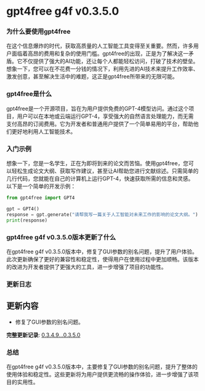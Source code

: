 # gpt4free g4f v0.3.5.0
### 为什么要使用gpt4free

在这个信息爆炸的时代，获取高质量的人工智能工具变得至关重要。然而，许多用户面临着高昂的费用和复杂的使用门槛。gpt4free的出现，正是为了解决这一矛盾。它不仅提供了强大的AI功能，还让每个人都能轻松访问，打破了技术的壁垒。想象一下，您可以在不花费一分钱的情况下，利用先进的AI技术来提升工作效率、激发创意，甚至解决生活中的难题，这正是gpt4free所带来的无限可能。

### gpt4free是什么

gpt4free是一个开源项目，旨在为用户提供免费的GPT-4模型访问。通过这个项目，用户可以在本地或云端运行GPT-4，享受强大的自然语言处理能力，而无需支付高昂的订阅费用。它为开发者和普通用户提供了一个简单易用的平台，帮助他们更好地利用人工智能技术。

### 入门示例

想象一下，您是一名学生，正在为即将到来的论文而苦恼。使用gpt4free，您可以轻松生成论文大纲、获取写作建议，甚至让AI帮助您进行文献综述。只需简单的几行代码，您就能在自己的计算机上运行GPT-4，快速获取所需的信息和灵感。以下是一个简单的开发示例：

```python
from gpt4free import GPT4

gpt = GPT4()
response = gpt.generate("请帮我写一篇关于人工智能对未来工作的影响的论文大纲。")
print(response)
```

### gpt4free g4f v0.3.5.0版本更新了什么

在gpt4free g4f v0.3.5.0版本中，修复了GUI参数的别名问题，提升了用户体验。此次更新确保了更好的兼容性和稳定性，使得用户在使用过程中更加顺畅。该版本的改进为开发者提供了更强大的工具，进一步增强了项目的功能性。

### 更新日志

## 更新内容
- 修复了GUI参数的别名问题。

**完整更新记录**: [0.3.4.9...0.3.5.0](https://github.com/xtekky/gpt4free/compare/0.3.4.9...0.3.5.0)

### 总结

在gpt4free g4f v0.3.5.0版本中，主要修复了GUI参数的别名问题，提升了整体的使用体验和稳定性。这些更新将为用户提供更流畅的操作体验，进一步增强了该项目的实用性。